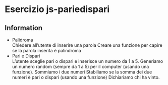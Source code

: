 Esercizio js-pariedispari
===
## Information
- Palidroma<br>
Chiedere all’utente di inserire una parola
Creare una funzione per capire se la parola inserita è palindroma
- Pari e Dispari<br>
L’utente sceglie pari o dispari e inserisce un numero da 1 a 5.
Generiamo un numero random (sempre da 1 a 5) per il computer (usando una funzione).
Sommiamo i due numeri
Stabiliamo se la somma dei due numeri è pari o dispari (usando una funzione)
Dichiariamo chi ha vinto.
